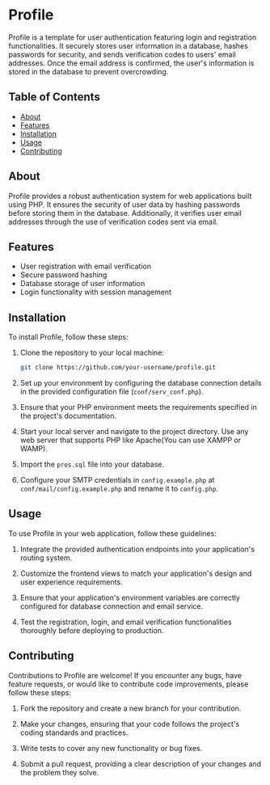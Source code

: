 
# Profile

Profile is a template for user authentication featuring login and registration functionalities. It securely stores user information in a database, hashes passwords for security, and sends verification codes to users' email addresses. Once the email address is confirmed, the user's information is stored in the database to prevent overcrowding.

## Table of Contents

- [About](#about)
- [Features](#features)
- [Installation](#installation)
- [Usage](#usage)
- [Contributing](#contributing)

## About

Profile provides a robust authentication system for web applications built using PHP. It ensures the security of user data by hashing passwords before storing them in the database. Additionally, it verifies user email addresses through the use of verification codes sent via email.

## Features

- User registration with email verification
- Secure password hashing
- Database storage of user information
- Login functionality with session management

## Installation

To install Profile, follow these steps:

1. Clone the repository to your local machine:

   ```bash
   git clone https://github.com/your-username/profile.git
   ```

2. Set up your environment by configuring the database connection details in the provided configuration file (`conf/serv_conf.php`).

3. Ensure that your PHP environment meets the requirements specified in the project's documentation.

4. Start your local server and navigate to the project directory. Use any web server that supports PHP like Apache(You can use XAMPP or WAMP).

5. Import the `pros.sql` file into your database.

6. Configure your SMTP credentials in `config.example.php` at `conf/mail/config.example.php` and rename it to `config.php`.

## Usage

To use Profile in your web application, follow these guidelines:

1. Integrate the provided authentication endpoints into your application's routing system.

2. Customize the frontend views to match your application's design and user experience requirements.

3. Ensure that your application's environment variables are correctly configured for database connection and email service.

4. Test the registration, login, and email verification functionalities thoroughly before deploying to production.

## Contributing

Contributions to Profile are welcome! If you encounter any bugs, have feature requests, or would like to contribute code improvements, please follow these steps:

1. Fork the repository and create a new branch for your contribution.

2. Make your changes, ensuring that your code follows the project's coding standards and practices.

3. Write tests to cover any new functionality or bug fixes.

4. Submit a pull request, providing a clear description of your changes and the problem they solve.
